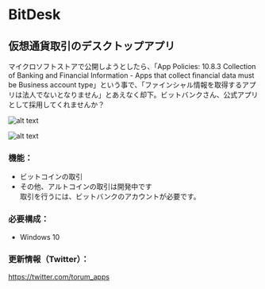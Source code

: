 # BitDesk
## 仮想通貨取引のデスクトップアプリ  

マイクロソフトストアで公開しようとしたら、「App Policies: 10.8.3 Collection of Banking and Financial Information - Apps that collect financial data must be Business account type」という事で、「ファインシャル情報を取得するアプリは法人でないとなりません」とあえなく却下。ビットバンクさん、公式アプリとして採用してくれませんか？
  
![alt text](https://github.com/torum/BitDesk/blob/master/docs/Images/BitDesk-screenshot.png?raw=true)

![alt text](https://github.com/torum/BitDesk/blob/master/docs/Images/BitDesk-Wallpaper.jpg?raw=true)

### 機能：
- ビットコインの取引
- その他、アルトコインの取引は開発中です  
  取引を行うには、ビットバンクのアカウントが必要です。
  
### 必要構成：
- Windows 10

### 更新情報（Twitter）： 
https://twitter.com/torum_apps
